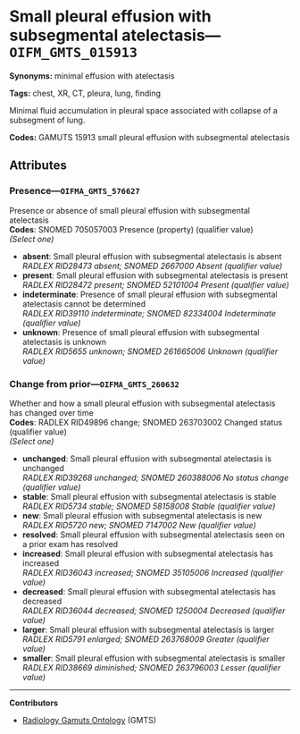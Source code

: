 # Small pleural effusion with subsegmental atelectasis—`OIFM_GMTS_015913`

**Synonyms:** minimal effusion with atelectasis

**Tags:** chest, XR, CT, pleura, lung, finding

Minimal fluid accumulation in pleural space associated with collapse of a subsegment of lung.

**Codes:** GAMUTS 15913 small pleural effusion with subsegmental atelectasis

## Attributes

### Presence—`OIFMA_GMTS_576627`

Presence or absence of small pleural effusion with subsegmental atelectasis  
**Codes**: SNOMED 705057003 Presence (property) (qualifier value)  
*(Select one)*

- **absent**: Small pleural effusion with subsegmental atelectasis is absent  
_RADLEX RID28473 absent; SNOMED 2667000 Absent (qualifier value)_
- **present**: Small pleural effusion with subsegmental atelectasis is present  
_RADLEX RID28472 present; SNOMED 52101004 Present (qualifier value)_
- **indeterminate**: Presence of small pleural effusion with subsegmental atelectasis cannot be determined  
_RADLEX RID39110 indeterminate; SNOMED 82334004 Indeterminate (qualifier value)_
- **unknown**: Presence of small pleural effusion with subsegmental atelectasis is unknown  
_RADLEX RID5655 unknown; SNOMED 261665006 Unknown (qualifier value)_

### Change from prior—`OIFMA_GMTS_260632`

Whether and how a small pleural effusion with subsegmental atelectasis has changed over time  
**Codes**: RADLEX RID49896 change; SNOMED 263703002 Changed status (qualifier value)  
*(Select one)*

- **unchanged**: Small pleural effusion with subsegmental atelectasis is unchanged  
_RADLEX RID39268 unchanged; SNOMED 260388006 No status change (qualifier value)_
- **stable**: Small pleural effusion with subsegmental atelectasis is stable  
_RADLEX RID5734 stable; SNOMED 58158008 Stable (qualifier value)_
- **new**: Small pleural effusion with subsegmental atelectasis is new  
_RADLEX RID5720 new; SNOMED 7147002 New (qualifier value)_
- **resolved**: Small pleural effusion with subsegmental atelectasis seen on a prior exam has resolved  
- **increased**: Small pleural effusion with subsegmental atelectasis has increased  
_RADLEX RID36043 increased; SNOMED 35105006 Increased (qualifier value)_
- **decreased**: Small pleural effusion with subsegmental atelectasis has decreased  
_RADLEX RID36044 decreased; SNOMED 1250004 Decreased (qualifier value)_
- **larger**: Small pleural effusion with subsegmental atelectasis is larger  
_RADLEX RID5791 enlarged; SNOMED 263768009 Greater (qualifier value)_
- **smaller**: Small pleural effusion with subsegmental atelectasis is smaller  
_RADLEX RID38669 diminished; SNOMED 263796003 Lesser (qualifier value)_

---

**Contributors**

- [Radiology Gamuts Ontology](https://gamuts.net/) (GMTS)